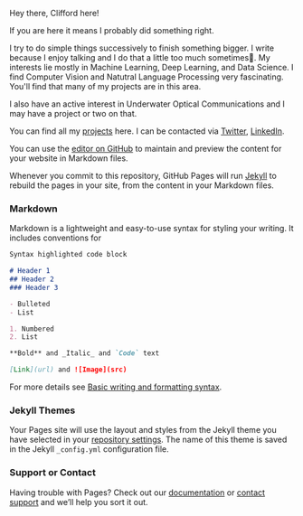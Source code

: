 <!-- ## About me -->
Hey there, Clifford here!

If you are here it means I probably did something right.

I try to do simple things successively to finish something bigger. I write because I enjoy talking and I do that a little too much sometimes😬. My interests lie mostly in Machine Learning, Deep Learning, and Data Science. I find Computer Vision and Natutral Language Processing very fascinating. You'll find that many of my projects are in this area. 

I also have an active interest in Underwater Optical Communications and I may have a project or two on that.

You can find all my [projects]() here. 
I can be contacted via [Twitter](https://twitter.com/__oppong), [LinkedIn](https://www.linkedin.com/in/clifford-boakye-mensah-031aa8142/). 


You can use the [editor on GitHub](https://github.com/oppongk23/Clifford-Boakye-Mensah/edit/main/README.md) to maintain and preview the content for your website in Markdown files.

Whenever you commit to this repository, GitHub Pages will run [Jekyll](https://jekyllrb.com/) to rebuild the pages in your site, from the content in your Markdown files.

### Markdown

Markdown is a lightweight and easy-to-use syntax for styling your writing. It includes conventions for

```markdown
Syntax highlighted code block

# Header 1
## Header 2
### Header 3

- Bulleted
- List

1. Numbered
2. List

**Bold** and _Italic_ and `Code` text

[Link](url) and ![Image](src)
```

For more details see [Basic writing and formatting syntax](https://docs.github.com/en/github/writing-on-github/getting-started-with-writing-and-formatting-on-github/basic-writing-and-formatting-syntax).

### Jekyll Themes

Your Pages site will use the layout and styles from the Jekyll theme you have selected in your [repository settings](https://github.com/oppongk23/Clifford-Boakye-Mensah/settings/pages). The name of this theme is saved in the Jekyll `_config.yml` configuration file.

### Support or Contact

Having trouble with Pages? Check out our [documentation](https://docs.github.com/categories/github-pages-basics/) or [contact support](https://support.github.com/contact) and we’ll help you sort it out.
